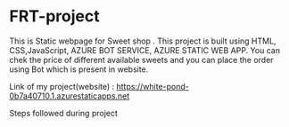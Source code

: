 # FRT-project
This is Static webpage for Sweet shop .
This project is built using HTML, CSS,JavaScript, AZURE BOT SERVICE, AZURE STATIC WEB APP.
You can chek the price of different available sweets 
and you can place the order using Bot which is present in website.

Link of my project(website) : https://white-pond-0b7a40710.1.azurestaticapps.net


Steps followed during project

